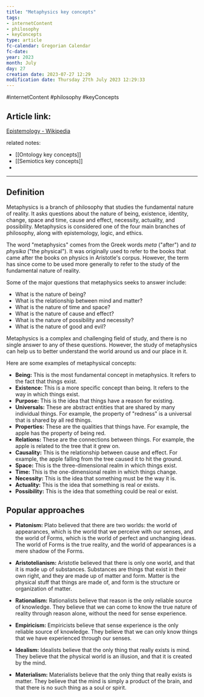 ```yaml
---
title: "Metaphysics key concepts"
tags:
- internetContent
- philosophy
- keyConcepts
type: article
fc-calendar: Gregorian Calendar
fc-date: 
year: 2023
month: July
day: 27
creation date: 2023-07-27 12:29
modification date: Thursday 27th July 2023 12:29:33
---
```


#internetContent  #philosophy #keyConcepts  
## Article link:
[Epistemology - Wikipedia](https://en.wikipedia.org/wiki/Epistemology)

related notes: 
- [[Ontology key concepts]]
- [[Semiotics key concepts]] 
- 
_____
## Definition 

Metaphysics is a branch of philosophy that studies the fundamental nature of reality. It asks questions about the nature of being, existence, identity, change, space and time, cause and effect, necessity, actuality, and possibility. Metaphysics is considered one of the four main branches of philosophy, along with epistemology, logic, and ethics.

The word "metaphysics" comes from the Greek words _meta_ ("after") and _ta physika_ ("the physical"). It was originally used to refer to the books that came after the books on physics in Aristotle's corpus. However, the term has since come to be used more generally to refer to the study of the fundamental nature of reality.

Some of the major questions that metaphysics seeks to answer include:

- What is the nature of being?
- What is the relationship between mind and matter?
- What is the nature of time and space?
- What is the nature of cause and effect?
- What is the nature of possibility and necessity?
- What is the nature of good and evil?

Metaphysics is a complex and challenging field of study, and there is no single answer to any of these questions. However, the study of metaphysics can help us to better understand the world around us and our place in it.

Here are some examples of metaphysical concepts:

- **Being:** This is the most fundamental concept in metaphysics. It refers to the fact that things exist.
- **Existence:** This is a more specific concept than being. It refers to the way in which things exist.
- **Purpose:** This is the idea that things have a reason for existing.
- **Universals:** These are abstract entities that are shared by many individual things. For example, the property of "redness" is a universal that is shared by all red things.
- **Properties:** These are the qualities that things have. For example, the apple has the property of being red.
- **Relations:** These are the connections between things. For example, the apple is related to the tree that it grew on.
- **Causality:** This is the relationship between cause and effect. For example, the apple falling from the tree caused it to hit the ground.
- **Space:** This is the three-dimensional realm in which things exist.
- **Time:** This is the one-dimensional realm in which things change.
- **Necessity:** This is the idea that something must be the way it is.
- **Actuality:** This is the idea that something is real or exists.
- **Possibility:** This is the idea that something could be real or exist.

## Popular approaches 

- **Platonism:** Plato believed that there are two worlds: the world of appearances, which is the world that we perceive with our senses, and the world of Forms, which is the world of perfect and unchanging ideas. The world of Forms is the true reality, and the world of appearances is a mere shadow of the Forms.
    
- **Aristotelianism:** Aristotle believed that there is only one world, and that it is made up of substances. Substances are things that exist in their own right, and they are made up of matter and form. Matter is the physical stuff that things are made of, and form is the structure or organization of matter.

- **Rationalism:** Rationalists believe that reason is the only reliable source of knowledge. They believe that we can come to know the true nature of reality through reason alone, without the need for sense experience.
    
- **Empiricism:** Empiricists believe that sense experience is the only reliable source of knowledge. They believe that we can only know things that we have experienced through our senses.
    
- **Idealism:** Idealists believe that the only thing that really exists is mind. They believe that the physical world is an illusion, and that it is created by the mind.
    
- **Materialism:** Materialists believe that the only thing that really exists is matter. They believe that the mind is simply a product of the brain, and that there is no such thing as a soul or spirit.
